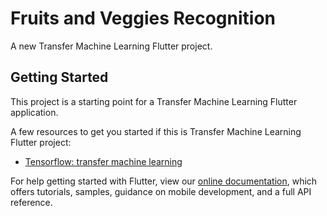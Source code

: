# Fruits and Veggies Recognition

A new Transfer Machine Learning Flutter project.

## Getting Started

This project is a starting point for a Transfer Machine Learning Flutter application.

A few resources to get you started if this is Transfer Machine Learning Flutter project:

- [Tensorflow: transfer machine learning](https://www.tensorflow.org/)


For help getting started with Flutter, view our
[online documentation](https://flutter.dev/docs), which offers tutorials,
samples, guidance on mobile development, and a full API reference.
